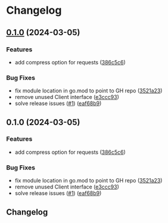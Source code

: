 # Changelog

## [0.1.0](https://github.com/nuvla/api-client-go/compare/v0.1.0...v0.1.0) (2024-03-05)


### Features

* add compress option for requests ([386c5c6](https://github.com/nuvla/api-client-go/commit/386c5c629c2877a465fee4ccd17ebde89882fee4))


### Bug Fixes

* fix module location in go.mod to point to GH repo ([3521a23](https://github.com/nuvla/api-client-go/commit/3521a2366f7335b9f722b815572f6c3649e93f2b))
* remove unused Client interface ([e3ccc93](https://github.com/nuvla/api-client-go/commit/e3ccc93f8e74d68e0434c8e4557eb783e084892b))
* solve release issues ([#1](https://github.com/nuvla/api-client-go/issues/1)) ([eaf68b9](https://github.com/nuvla/api-client-go/commit/eaf68b95ebd70d6152e4f2b72a708b694d8c4566))

## 0.1.0 (2024-03-05)


### Features

* add compress option for requests ([386c5c6](https://github.com/nuvla/api-client-go/commit/386c5c629c2877a465fee4ccd17ebde89882fee4))


### Bug Fixes

* fix module location in go.mod to point to GH repo ([3521a23](https://github.com/nuvla/api-client-go/commit/3521a2366f7335b9f722b815572f6c3649e93f2b))
* remove unused Client interface ([e3ccc93](https://github.com/nuvla/api-client-go/commit/e3ccc93f8e74d68e0434c8e4557eb783e084892b))
* solve release issues ([#1](https://github.com/nuvla/api-client-go/issues/1)) ([eaf68b9](https://github.com/nuvla/api-client-go/commit/eaf68b95ebd70d6152e4f2b72a708b694d8c4566))

## Changelog
